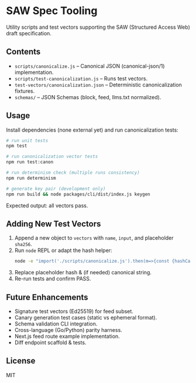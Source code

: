 # SAW Spec Tooling

Utility scripts and test vectors supporting the SAW (Structured Access Web) draft specification.

## Contents
- `scripts/canonicalize.js` – Canonical JSON (canonical-json/1) implementation.
- `scripts/test-canonicalization.js` – Runs test vectors.
- `test-vectors/canonicalization.json` – Deterministic canonicalization fixtures.
- `schemas/` – JSON Schemas (block, feed, llms.txt normalized).

## Usage

Install dependencies (none external yet) and run canonicalization tests:

```bash
# run unit tests
npm test

# run canonicalization vector tests
npm run test:canon

# run determinism check (multiple runs consistency)
npm run determinism

# generate key pair (development only)
npm run build && node packages/cli/dist/index.js keygen
```

Expected output: all vectors pass.

## Adding New Test Vectors
1. Append a new object to `vectors` with `name`, `input`, and placeholder `sha256`.
2. Run `node` REPL or adapt the hash helper:
   ```bash
   node -e "import('./scripts/canonicalize.js').then(m=>{const {hashCanonical}=m;const obj={example:1};const r=hashCanonical(obj);console.log(r);});"
   ```
3. Replace placeholder hash & (if needed) canonical string.
4. Re-run tests and confirm PASS.

## Future Enhancements
- Signature test vectors (Ed25519) for feed subset.
- Canary generation test cases (static vs ephemeral format).
- Schema validation CLI integration.
- Cross-language (Go/Python) parity harness.
 - Next.js feed route example implementation.
 - Diff endpoint scaffold & tests.

## License
MIT
